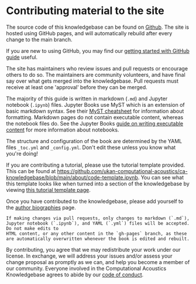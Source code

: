 # Contributing material to the site

The source code of this knowledgebase can be found on [Github](https://github.com/ukan-computational-acoustics/ca-knowledgebase). The site is hosted
using GitHub pages, and will automatically rebuild after every change to the main branch.

If you are new to using GitHub, you may find our [getting started with GitHub guide](contribute-github) useful.

The site has maintainers who review issues and pull requests or encourage others to do so. The maintainers are community volunteers, and have final
say over what gets merged into the knowledgebase. Pull requests must receive at least one 'approval' before they can be merged.

The majority of this guide is written in markdown (`.md`) and Jupyter notebook (`.ipynb`) files. Jupyter Books use MyST which is an extension of basic
markdown syntax. See their [MyST cheatsheet](https://jupyterbook.org/reference/cheatsheet.html) for information about formatting. Markdown pages do not
contain executable content, whereas the notebook files do. See the Jupyter Books
[guide on writing executable content](https://jupyterbook.org/content/executable/index.html) for more information about notebooks. 

The structure and configuration of the book are determined by the YAML files `_toc.yml` and `_config.yml`. Don't edit these unless you know what you're doing!

If you are contributing a tutorial, please use the tutorial template provided. This can be found at
https://github.com/ukan-computational-acoustics/ca-knowledgebase/blob/main/about/code-template.ipynb.
You can see what this template looks like when turned into a section of the knowledgebase by viewing [this tutorial template page](code-template).

Once you have contributed to the knowledgebase, please add yourself to the [author biographies](commubity/bios.md) page.

```{warning}
If making changes via pull requests, only changes to markdown (`.md`), Jupyter notebook (`.ipynb`), and YAML (`.yml`) files will be accepted. Do not make edits to
HTML content, or any other content in the `gh-pages` branch, as these are automatically overwritten whenever the book is edited and rebuilt. 
```

By contributing, you agree that we may redistribute your work under our license. In exchange, we will address your issues and/or assess your change proposal as
promptly as we can, and help you become a member of our community. Everyone involved in the Computational Acoustics Knowledgebase agrees to abide by our
[code of conduct](../CODE_OF_CONDUCT).
